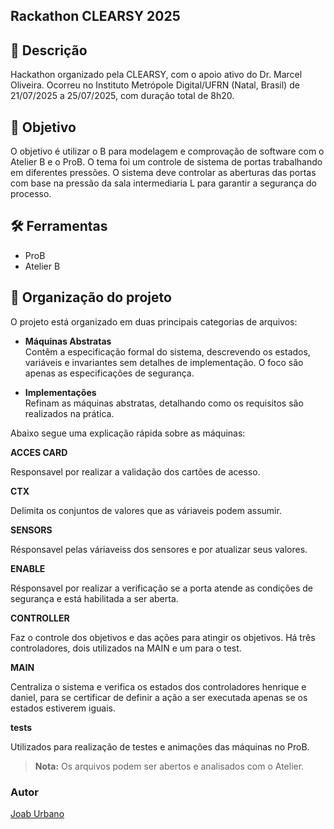 ## Rackathon CLEARSY 2025

<h2>📖 Descrição</h2>
Hackathon organizado pela CLEARSY, com o apoio ativo do Dr. Marcel Oliveira. Ocorreu no Instituto Metrópole Digital/UFRN (Natal, Brasil) de 21/07/2025 a 25/07/2025, com duração total de 8h20.

<h2>🎯 Objetivo</h2>
O objetivo é utilizar o B para modelagem e comprovação de software com o Atelier B e o ProB. O tema foi um controle de sistema de portas trabalhando em diferentes pressões. O sistema deve controlar as aberturas das portas com base na pressão da sala intermediaria L para garantir a segurança do processo.

<h2>🛠️ Ferramentas</h2>

- ProB
- Atelier B

<h2>📝 Organização do projeto</h2>

O projeto está organizado em duas principais categorias de arquivos:

- **Máquinas Abstratas**  
  Contêm a especificação formal do sistema, descrevendo os estados, variáveis e invariantes sem detalhes de implementação. O foco são apenas as especificações de segurança.

- **Implementações**  
  Refinam as máquinas abstratas, detalhando como os requisitos são realizados na prática.

Abaixo segue uma explicação rápida sobre as máquinas:

**ACCES CARD**

Responsavel por realizar a validação dos cartões de acesso.

**CTX**

Delimita os conjuntos de valores que as váriaveis podem assumir.

**SENSORS**

Résponsavel pelas váriaveiss dos sensores e por atualizar seus valores.

**ENABLE**

Résponsavel por realizar a verificação se a porta atende as condições de segurança e está habilitada a ser aberta.

**CONTROLLER**

Faz o controle dos objetivos e das ações para atingir os objetivos. Há três controladores, dois utilizados na MAIN e um para o test.

**MAIN**

Centraliza o sistema e verifica os estados dos controladores henrique e daniel, para se certificar de definir a ação a ser executada apenas se os estados estiverem iguais.

**tests**

Utilizados para realização de testes e animações das máquinas no ProB.


> **Nota:** Os arquivos podem ser abertos e analisados com o Atelier.

<h3>Autor</h3>
<a href="https://github.com/JoabUrbano">Joab Urbano</a><br>